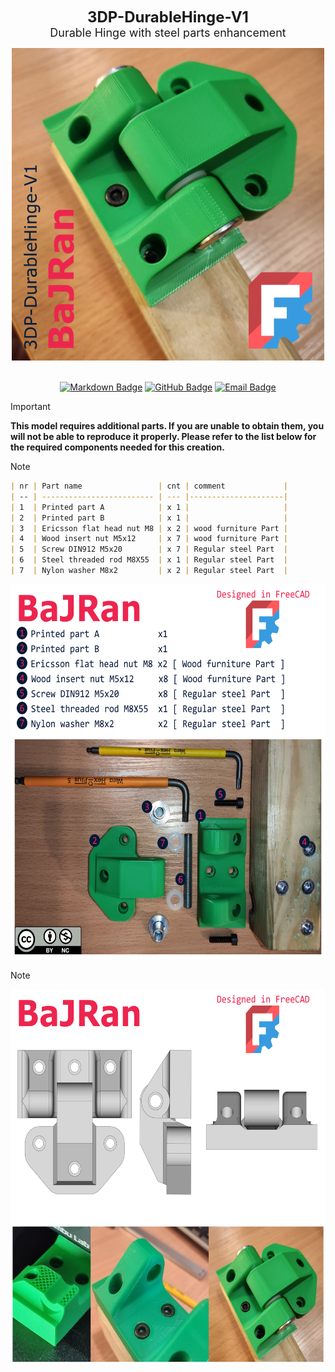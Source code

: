 <!-- Begin README -->


<p align="center">
    <font size="5"><b>3DP-DurableHinge-V1</b></font><br>
    <font size="4">Durable Hinge with steel parts enhancement</font>
</p>

<div align="center">
    <img src="Flyer.png" width="500" height="500"/>
</div>
<br>
<p align="center">
    <a href="https://daringfireball.net/projects/markdown/"><img src="https://img.shields.io/badge/Markdown-1.0.1-000000?style=for-the-badge&logo=markdown" alt="Markdown Badge" /></a>
    <a href="https://github.com/bajraan"><img src="https://img.shields.io/badge/github-follow_me-181717?style=for-the-badge&logo=github&color=181717" alt="GitHub Badge" /></a>
    <a href="mailto:bajran1616@gmail.com"><img src="https://img.shields.io/badge/gmail-contact_me-EA4335?style=for-the-badge&logo=gmail" alt="Email Badge" /></a>
    <br>
</p>

> [!IMPORTANT]
>**This model requires additional parts. If you are unable to obtain them, you will not be able to reproduce it properly. Please refer to the list below for the required components needed for this creation.**

> [!NOTE]
>```markdown
>| nr | Part name                 | cnt | comment             |
>| -- | ------------------------- | --- |---------------------|
>| 1  | Printed part A            | x 1 |                     |
>| 2  | Printed part B            | x 1 |                     |
>| 3  | Ericsson flat head nut M8 | x 2 | wood furniture Part |
>| 4  | Wood insert nut M5x12     | x 7 | wood furniture Part |
>| 5  | Screw DIN912 M5x20        | x 7 | Regular steel Part  |
>| 6  | Steel threaded rod M8X55  | x 1 | Regular steel Part  |
>| 7  | Nylon washer M8x2         | x 2 | Regular steel Part  |
>```
> <div align="center">
>     <img src="05_Inkscape\Page_01_150X150.png" width="600" height="600"/>
> </div>

> [!NOTE]
> <div align="center">
>     <img src="05_Inkscape\Page_02_150X150.png" width="600" height="600"/>
> </div>

<!-- End README -->